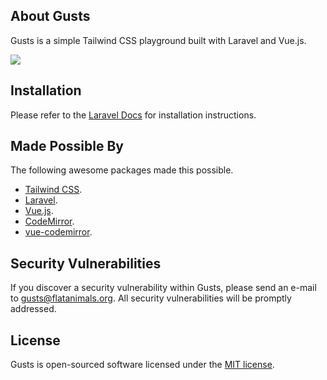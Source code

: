 ## About Gusts

Gusts is a simple Tailwind CSS playground built with Laravel and Vue.js.

<img src="https://s3.amazonaws.com/coolertags/gusts.png">

## Installation

Please refer to the [Laravel Docs](https://laravel.com/docs) for installation instructions.

## Made Possible By

The following awesome packages made this possible.

- [Tailwind CSS](https://tailwindcss.com/).
- [Laravel](https://laravel.com/).
- [Vue.js](https://vuejs.org).
- [CodeMirror](https://codemirror.net/).
- [vue-codemirror](https://github.com/surmon-china/vue-codemirror).

## Security Vulnerabilities

If you discover a security vulnerability within Gusts, please send an e-mail to [gusts@flatanimals.org](mailto:gusts@flatanimals.org). All security vulnerabilities will be promptly addressed.

## License

Gusts is open-sourced software licensed under the [MIT license](http://opensource.org/licenses/MIT).